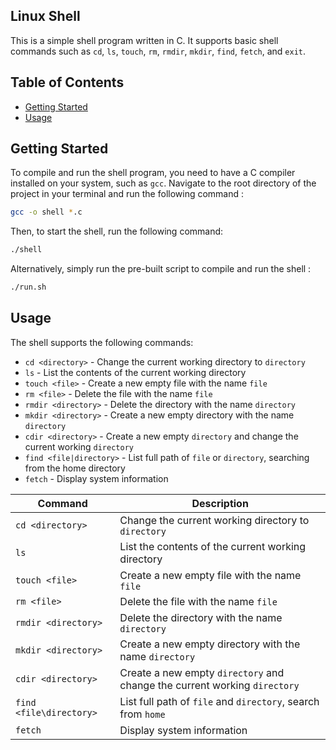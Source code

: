 ## Linux Shell

This is a simple shell program written in C. It supports basic shell commands such as `cd`, `ls`, `touch`, `rm`, `rmdir`, `mkdir`, `find`, `fetch`, and `exit`.

## Table of Contents

- [Getting Started](#getting-started)
- [Usage](#usage)


## Getting Started

To compile and run the shell program, you need to have a C compiler installed on your system, such as `gcc`.
Navigate to the root directory of the project in your terminal and run the following command : 

```bash
gcc -o shell *.c
```

Then, to start the shell, run the following command:
```bash
./shell
```

Alternatively, simply run the pre-built script to compile and run the shell :

```bash
./run.sh
```

## Usage

The shell supports the following commands:

-   `cd <directory>` - Change the current working directory to `directory`
-   `ls` - List the contents of the current working directory
-   `touch <file>` - Create a new empty file with the name `file`
-   `rm <file>` - Delete the file with the name `file`
-   `rmdir <directory>` - Delete the directory with the name `directory`
-   `mkdir <directory>` - Create a new empty directory with the name `directory`
-   `cdir <directory>` - Create a new empty `directory` and change the current working `directory`
-   `find <file|directory>` - List full path of `file` or `directory`,  searching from the home directory
-   `fetch` - Display system information

| Command             | Description                                                         |
|---------------------|---------------------------------------------------------------------|
| `cd <directory>`    | Change the current working directory to `directory`                 |
| `ls`                | List the contents of the current working directory                  |
| `touch <file>`      | Create a new empty file with the name `file`                         |
| `rm <file>`         | Delete the file with the name `file`                                 |
| `rmdir <directory>` | Delete the directory with the name `directory`                       |
| `mkdir <directory>` | Create a new empty directory with the name `directory`               |
| `cdir <directory>`  | Create a new empty `directory` and change the current working `directory` |
| `find <file\directory>` | List full path of `file` and `directory`, search from `home`         |
| `fetch`             | Display system information                                           |

